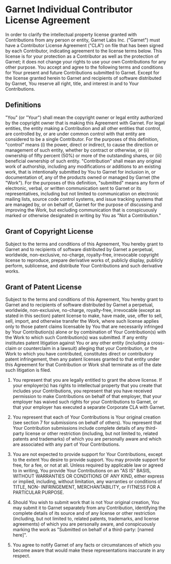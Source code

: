 # Garnet Individual Contributor License Agreement

In order to clarify the intellectual property license granted with Contributions from any person or entity, Garnet Labs Inc. ("Garnet") must have a Contributor License Agreement ("CLA") on file that has been signed by each Contributor, indicating agreement to the license terms below. This license is for your protection as a Contributor as well as the protection of Garnet; it does not change your rights to use your own Contributions for any other purpose.
You accept and agree to the following terms and conditions for Your present and future Contributions submitted to Garnet. Except for the license granted herein to Garnet and recipients of software distributed by Garnet, You reserve all right, title, and interest in and to Your Contributions.

## Definitions

"You" (or "Your") shall mean the copyright owner or legal entity authorized by the copyright owner that is making this Agreement with Garnet. For legal entities, the entity making a Contribution and all other entities that control, are controlled by, or are under common control with that entity are considered to be a single Contributor. For the purposes of this definition, "control" means (i) the power, direct or indirect, to cause the direction or management of such entity, whether by contract or otherwise, or (ii) ownership of fifty percent (50%) or more of the outstanding shares, or (iii) beneficial ownership of such entity.
"Contribution" shall mean any original work of authorship, including any modifications or additions to an existing work, that is intentionally submitted by You to Garnet for inclusion in, or documentation of, any of the products owned or managed by Garnet (the "Work"). For the purposes of this definition, "submitted" means any form of electronic, verbal, or written communication sent to Garnet or its representatives, including but not limited to communication on electronic mailing lists, source code control systems, and issue tracking systems that are managed by, or on behalf of, Garnet for the purpose of discussing and improving the Work, but excluding communication that is conspicuously marked or otherwise designated in writing by You as "Not a Contribution."

## Grant of Copyright License

Subject to the terms and conditions of this Agreement, You hereby grant to Garnet and to recipients of software distributed by Garnet a perpetual, worldwide, non-exclusive, no-charge, royalty-free, irrevocable copyright license to reproduce, prepare derivative works of, publicly display, publicly perform, sublicense, and distribute Your Contributions and such derivative works.

## Grant of Patent License

Subject to the terms and conditions of this Agreement, You hereby grant to Garnet and to recipients of software distributed by Garnet a perpetual, worldwide, non-exclusive, no-charge, royalty-free, irrevocable (except as stated in this section) patent license to make, have made, use, offer to sell, sell, import, and otherwise transfer the Work, where such license applies only to those patent claims licensable by You that are necessarily infringed by Your Contribution(s) alone or by combination of Your Contribution(s) with the Work to which such Contribution(s) was submitted. If any entity institutes patent litigation against You or any other entity (including a cross-claim or counterclaim in a lawsuit) alleging that your Contribution, or the Work to which you have contributed, constitutes direct or contributory patent infringement, then any patent licenses granted to that entity under this Agreement for that Contribution or Work shall terminate as of the date such litigation is filed.

1. You represent that you are legally entitled to grant the above license. If your employer(s) has rights to intellectual property that you create that includes your Contributions, you represent that you have received permission to make Contributions on behalf of that employer, that your employer has waived such rights for your Contributions to Garnet, or that your employer has executed a separate Corporate CLA with Garnet.

2. You represent that each of Your Contributions is Your original creation (see section 7 for submissions on behalf of others). You represent that Your Contribution submissions include complete details of any third-party license or other restriction (including, but not limited to, related patents and trademarks) of which you are personally aware and which are associated with any part of Your Contributions.

3. You are not expected to provide support for Your Contributions, except to the extent You desire to provide support. You may provide support for free, for a fee, or not at all. Unless required by applicable law or agreed to in writing, You provide Your Contributions on an "AS IS" BASIS, WITHOUT WARRANTIES OR CONDITIONS OF ANY KIND, either express or implied, including, without limitation, any warranties or conditions of TITLE, NON- INFRINGEMENT, MERCHANTABILITY, or FITNESS FOR A PARTICULAR PURPOSE.

4. Should You wish to submit work that is not Your original creation, You may submit it to Garnet separately from any Contribution, identifying the complete details of its source and of any license or other restriction (including, but not limited to, related patents, trademarks, and license agreements) of which you are personally aware, and conspicuously marking the work as "Submitted on behalf of a third-party: [named here]".

5. You agree to notify Garnet of any facts or circumstances of which you become aware that would make these representations inaccurate in any respect.

